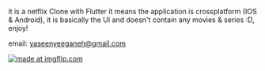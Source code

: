it is a netflix Clone with Flutter it means the application is crossplatform (IOS & Android), it is basically the UI and doesn't contain any movies & series :D, enjoy!

email: yaseenyeeganeh@gmail.com

<a href="https://imgflip.com/gif/3963qv"><img src="https://i.imgflip.com/3963qv.gif" title="made at imgflip.com"/></a>
